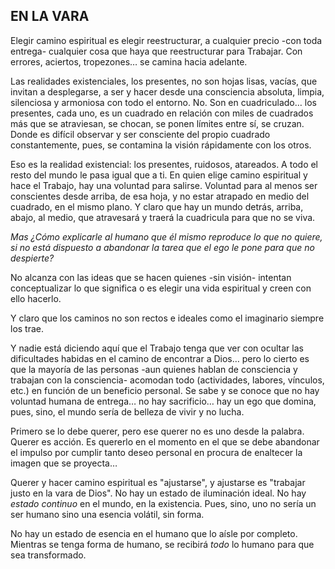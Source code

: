 ## EN LA VARA

Elegir camino espiritual es elegir reestructurar, a cualquier precio -con toda entrega- cualquier cosa que haya que reestructurar para Trabajar.
Con errores, aciertos, tropezones… se camina hacia adelante.

Las realidades existenciales, los presentes, no son hojas lisas, vacías, que invitan a desplegarse, a ser y hacer desde una consciencia absoluta, limpia, silenciosa y armoniosa con todo el entorno. No. Son en cuadriculado… los presentes, cada uno, es un cuadrado en relación con miles de cuadrados más que se atraviesan, se chocan, se ponen límites entre sí, se cruzan. Donde es difícil observar y ser consciente del propio cuadrado constantemente, pues, se contamina la visión rápidamente con los otros. 

Eso es la realidad existencial: los presentes, ruidosos, atareados. A todo el resto del mundo le pasa igual que a ti. En quien elige camino espiritual y hace el Trabajo, hay una voluntad para salirse. Voluntad para al menos ser conscientes desde arriba, de esa hoja, y no estar atrapado en medio del cuadrado, en el mismo plano. Y claro que hay un mundo detrás, arriba, abajo, al medio, que atravesará y traerá la cuadricula para que no se viva.

_Mas ¿Cómo explicarle al humano que él mismo reproduce lo que no quiere, si no está dispuesto a abandonar la tarea que el ego le pone para que no despierte?_

No alcanza con las ideas que se hacen quienes -sin visión- intentan conceptualizar lo que significa o es elegir una vida espiritual y creen con ello hacerlo.

Y claro que los caminos no son rectos e ideales como el imaginario siempre los trae.

Y nadie está diciendo aquí que el Trabajo tenga que ver con ocultar las dificultades habidas en el camino de encontrar a Dios… pero lo cierto es que la mayoría de las personas -aun quienes hablan de consciencia y trabajan con la consciencia- acomodan todo (actividades, labores, vínculos, etc.) en función de un beneficio personal. Se sabe y se conoce que no hay voluntad humana de entrega… no hay sacrificio… hay un ego que domina, pues, sino, el mundo sería de belleza de vivir y no lucha.

Primero se lo debe querer, pero ese querer no es uno desde la palabra. Querer es acción. Es quererlo en el momento en el que se debe abandonar el impulso por cumplir tanto deseo personal en procura de enaltecer la imagen que se proyecta…

Querer y hacer camino espiritual es "ajustarse", y ajustarse es "trabajar justo en la vara de Dios".
No hay un estado de iluminación ideal. No hay _estado continuo_ en el mundo, en la existencia. Pues, sino, uno no sería un ser humano sino una esencia volátil, sin forma.

No hay un estado de esencia en el humano que lo aísle por completo.
Mientras se tenga forma de humano, se recibirá _todo_ lo humano para que sea transformado.